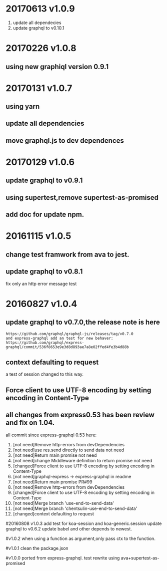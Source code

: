 
# 20170613 v1.0.9
1. update all dependecies
2. update graphql to v0.10.1

# 20170226 v1.0.8

## using new graphiql version 0.9.1

# 20170131 v1.0.7

## using yarn
## update all dependencies
## move graphql.js to dev dependences

# 20170129 v1.0.6

## update graphql to v0.9.1
## using supertest,remove supertest-as-promised
## add doc for update npm.

# 20161115 v1.0.5

## change test framwork from ava to jest.
## update graphql to v0.8.1
  fix only an http error message test

# 20160827 v1.0.4
## update graphql to v0.7.0,the release note is here
    https://github.com/graphql/graphql-js/releases/tag/v0.7.0
    and express-graphql add an test for new behaver:
    https://github.com/graphql/express-graphql/commit/536f8653e9e3d8d893ae7a8e02ffed4fe3b4d88b

## context defaulting to request
   a test of session changed to this way.

## Force client to use UTF-8 encoding by setting encoding in Content-Type

## all changes from express0.53 has been review and fix on 1.04.
all commit since express-graphql 0.53 here:
1. [not need]Remove http-errors from devDependencies  
2. [not need]use res.send directly to send data not need
3. [not need]Return main promise not need
4. [not need]change Middleware definition to return promise not need
5. [changed]Force client to use UTF-8 encoding by setting encoding in Content-Type
6. [not need]graphql-express -> express-graphql in readme  
7. [not need]Return main promise PR#99
8. [not need]Remove http-errors from devDependencies
9. [changed]Force client to use UTF-8 encoding by setting encoding in Content-Type
10. [not need]Merge branch 'use-end-to-send-data' 
11. [not need]Merge branch 'chentsulin-use-end-to-send-data'
12. [changed]context defaulting to request

#20160808 v1.0.3
  add test for koa-session and koa-generic.session
  update graphql to v0.6.2
  update babel and other depends to newest.

#v1.0.2
  when using a function as argument,only pass ctx to the function.

#v1.0.1
  clean the package.json

#v1.0.0
  ported from express-graphql.
  test rewrite using ava+supertest-as-promised